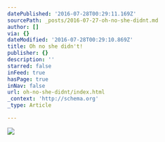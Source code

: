 ```yaml
---
datePublished: '2016-07-28T00:29:11.169Z'
sourcePath: _posts/2016-07-27-oh-no-she-didnt.md
author: []
via: {}
dateModified: '2016-07-28T00:29:10.869Z'
title: Oh no she didn't!
publisher: {}
description: ''
starred: false
inFeed: true
hasPage: true
inNav: false
url: oh-no-she-didnt/index.html
_context: 'http://schema.org'
_type: Article

---
```

![](https://imgflo.herokuapp.com/graph/vahj1ThiexotieMo/b0dd03a79808d17a7ffc9b6a099ec2be/croprotate.jpg?cropheight=853&cropwidth=1128&degrees=0&input=https%3A%2F%2Fthe-grid-user-content.s3-us-west-2.amazonaws.com%2F65d27724-c8a5-4f2f-88c7-c78259189d8c.jpg&x=0&y=0)